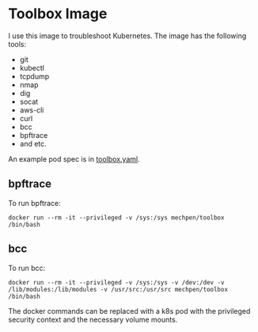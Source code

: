 Toolbox Image
=============

I use this image to troubleshoot Kubernetes.  The image has the
following tools:

- git
- kubectl
- tcpdump
- nmap
- dig
- socat
- aws-cli
- curl
- bcc
- bpftrace
- and etc.

An example pod spec is in [toolbox.yaml](toolbox.yaml).

bpftrace
--------

To run bpftrace:

`docker run --rm -it --privileged -v /sys:/sys mechpen/toolbox /bin/bash`

bcc
---

To run bcc:

`docker run --rm -it --privileged -v /sys:/sys -v /dev:/dev -v /lib/modules:/lib/modules -v /usr/src:/usr/src mechpen/toolbox /bin/bash`

The docker commands can be replaced with a k8s pod with the privileged
security context and the necessary volume mounts.

